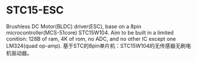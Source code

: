 # STC15-ESC
Brushless DC Motor(BLDC) driver(ESC), base on a 8pin microcontroller(MCS-51core) STC15W104. Aim to be built in a limited conition: 128B of ram, 4K of rom, no ADC, and no other IC except one LM324(quad op-amp).
基于STC的8pin单片机：STC15W104的无传感器无刷电机驱动器。
